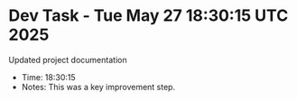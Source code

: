 # Dev Task - Tue May 27 18:30:15 UTC 2025
Updated project documentation
- Time: 18:30:15
- Notes: This was a key improvement step.
